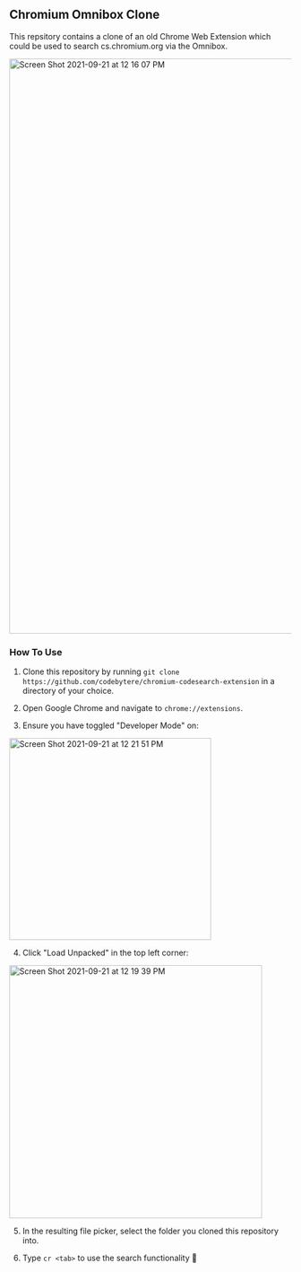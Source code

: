 ## Chromium Omnibox Clone

This repsitory contains a clone of an old Chrome Web Extension which could be used to search cs.chromium.org via the Omnibox.

<img width="1025" alt="Screen Shot 2021-09-21 at 12 16 07 PM" src="https://user-images.githubusercontent.com/2036040/134153878-01ffdac0-64aa-49b4-bf05-4a7c8edfe565.png">

### How To Use

1. Clone this repository by running `git clone https://github.com/codebytere/chromium-codesearch-extension` in a directory of your choice.

2. Open Google Chrome and navigate to `chrome://extensions`.

3. Ensure you have toggled "Developer Mode" on:

<img width="360" alt="Screen Shot 2021-09-21 at 12 21 51 PM" src="https://user-images.githubusercontent.com/2036040/134154643-79df3e4e-3add-467b-b018-97792dde121e.png">

4. Click "Load Unpacked" in the top left corner:

<img width="451" alt="Screen Shot 2021-09-21 at 12 19 39 PM" src="https://user-images.githubusercontent.com/2036040/134154335-2631d57b-8961-4087-a1bc-a486f541bfbb.png">

5. In the resulting file picker, select the folder you cloned this repository into.

6. Type `cr <tab>` to use the search functionality 🥳
